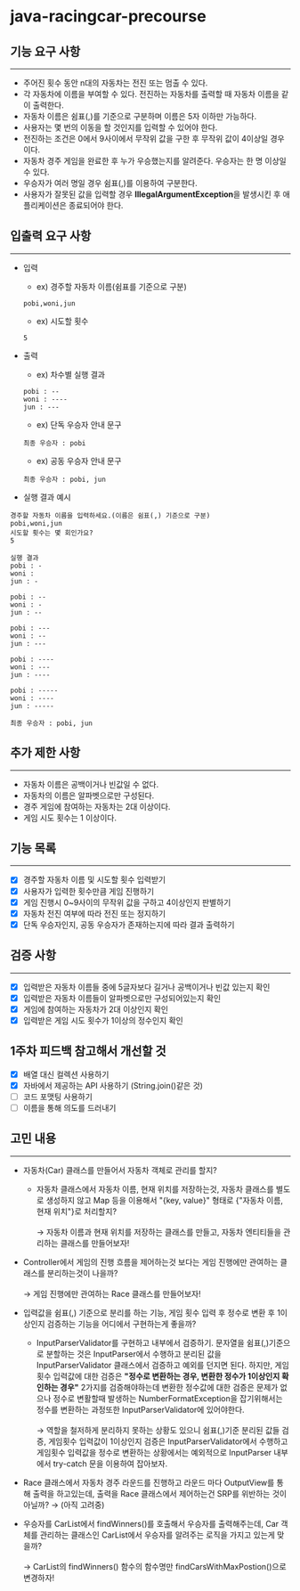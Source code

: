 # java-racingcar-precourse

## 기능 요구 사항

---

- 주어진 횟수 동안 n대의 자동차는 전진 또는 멈출 수 있다.
- 각 자동차에 이름을 부여할 수 있다. 전진하는 자동차를 출력할 때 자동차 이름을 같이 출력한다.
- 자동차 이름은 쉼표(,)를 기준으로 구분하며 이름은 5자 이하만 가능하다.
- 사용자는 몇 번의 이동을 할 것인지를 입력할 수 있어야 한다.
- 전진하는 조건은 0에서 9사이에서 무작위 값을 구한 후 무작위 값이 4이상일 경우이다.
- 자동차 경주 게임을 완료한 후 누가 우승했는지를 알려준다. 우승자는 한 명 이상일 수 있다.
- 우승자가 여러 명일 경우 쉼표(,)를 이용하여 구분한다.
- 사용자가 잘못된 값을 입력할 경우 **IllegalArgumentException**을 발생시킨 후 애플리케이션은 종료되어야 한다.

## 입출력 요구 사항

---

- 입력
  - ex) 경주할 자동차 이름(쉼표를 기준으로 구분)
  ```
  pobi,woni,jun
  ```
  - ex) 시도할 횟수
  ```
  5
  ```
  
- 출력
  - ex) 차수별 실행 결과
  ```
  pobi : --
  woni : ----
  jun : ---
  ```
  - ex) 단독 우승자 안내 문구
  ```
  최종 우승자 : pobi
  ```
  - ex) 공동 우승자 안내 문구
  ```
  최종 우승자 : pobi, jun
  ```
- 실행 결과 예시
```
경주할 자동차 이름을 입력하세요.(이름은 쉼표(,) 기준으로 구분)
pobi,woni,jun
시도할 횟수는 몇 회인가요?
5

실행 결과
pobi : -
woni : 
jun : -

pobi : --
woni : -
jun : --

pobi : ---
woni : --
jun : ---

pobi : ----
woni : ---
jun : ----

pobi : -----
woni : ----
jun : -----

최종 우승자 : pobi, jun
```

## 추가 제한 사항

---

- 자동차 이름은 공백이거나 빈값일 수 없다.
- 자동차의 이름은 알파벳으로만 구성된다.
- 경주 게임에 참여하는 자동차는 2대 이상이다.
- 게임 시도 횟수는 1 이상이다.

## 기능 목록

---

- [x] 경주할 자동차 이름 및 시도할 횟수 입력받기
- [x] 사용자가 입력한 횟수만큼 게임 진행하기
- [x] 게임 진행시 0~9사이의 무작위 값을 구하고 4이상인지 판별하기
- [x] 자동차 전진 여부에 따라 전진 또는 정지하기
- [x] 단독 우승자인지, 공동 우승자가 존재하는지에 따라 결과 출력하기

## 검증 사항

---

- [x] 입력받은 자동차 이름들 중에 5글자보다 길거나 공백이거나 빈값 있는지 확인
- [x] 입력받은 자동차 이름들이 알파벳으로만 구성되어있는지 확인
- [x] 게임에 참여하는 자동차가 2대 이상인지 확인
- [x] 입력받은 게임 시도 횟수가 1이상의 정수인지 확인

## 1주차 피드백 참고해서 개선할 것

- [x] 배열 대신 컬렉션 사용하기
- [x] 자바에서 제공하는 API 사용하기 (String.join()같은 것)
- [ ] 코드 포맷팅 사용하기
- [ ] 이름을 통해 의도를 드러내기

## 고민 내용

---

- 자동차(Car) 클래스를 만들어서 자동차 객체로 관리를 할지?
  - 자동차 클래스에서 자동차 이름, 현재 위치를 저장하는것, 자동차 클래스를 별도로 생성하지 않고 Map 등을 이용해서 "{key, value}" 형태로 {"자동차 이름, 현재 위치"}로 처리할지? <br> <br>
  &rarr; 자동차 이름과 현재 위치를 저장하는 클래스를 만들고, 자동차 엔티티들을 관리하는 클래스를 만들어보자!

- Controller에서 게임의 진행 흐름을 제어하는것 보다는 게임 진행에만 관여하는 클래스를 분리하는것이 나을까?<br> <br>
  &rarr; 게임 진행에만 관여하는 Race 클래스를 만들어보자!

- 입력값을 쉼표(,) 기준으로 분리를 하는 기능, 게임 횟수 입력 후 정수로 변환 후 1이상인지 검증하는 기능을 어디에서 구현하는게 좋을까?
  - InputParserValidator를 구현하고 내부에서 검증하기. 문자열을 쉼표(,)기준으로 분할하는 것은 InputParser에서 수행하고 분리된 값을 InputParserValidator 클래스에서 검증하고 예외를 던지면 된다. 하지만, 게임횟수 입력값에 대한 검증은 **"정수로 변환하는 경우, 변환한 정수가 1이상인지 확인하는 경우"** 2가지를 검증해야하는데 변환한 정수값에 대한 검증은 문제가 없으나 정수로 변활할때 발생하는 NumberFormatException을 잡기위해서는 정수를 변환하는 과정또한 InputParserValidator에 있어야한다. <br> <br>
   &rarr; 역할을 철저하게 분리하지 못하는 상황도 있으니 쉼표(,)기준 분리된 값들 검증, 게임횟수 입력값이 1이상인지 검증은 InputParserValidator에서 수행하고 게임횟수 입력값을 정수로 변환하는 상황에서는 예외적으로 InputParser 내부에서 try-catch 문을 이용하여 잡아보자.

- Race 클래스에서 자동차 경주 라운드를 진행하고 라운드 마다 OutputView를 통해 출력을 하고있는데, 출력을 Race 클래스에서 제어하는건 SRP를 위반하는 것이 아닐까?
  &rarr; (아직 고려중)

- 우승자를 CarList에서 findWinners()를 호출해서 우승자를 출력해주는데, Car 객체를 관리하는 클래스인 CarList에서 우승자를 알려주는 로직을 가지고 있는게 맞을까? <br> <br>
  &rarr; CarList의 findWinners() 함수의 함수명만 findCarsWithMaxPostion()으로 변경하자!
